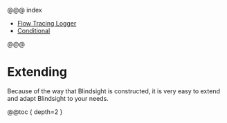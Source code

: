 @@@ index

* [Flow Tracing Logger](flow.md)
* [Conditional](conditional.md)

@@@

# Extending

Because of the way that Blindsight is constructed, it is very easy to extend and adapt Blindsight to your needs.  

@@toc { depth=2 }
